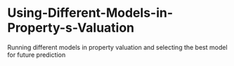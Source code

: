 # Using-Different-Models-in-Property-s-Valuation
Running different models in property valuation and selecting the best model for future prediction
